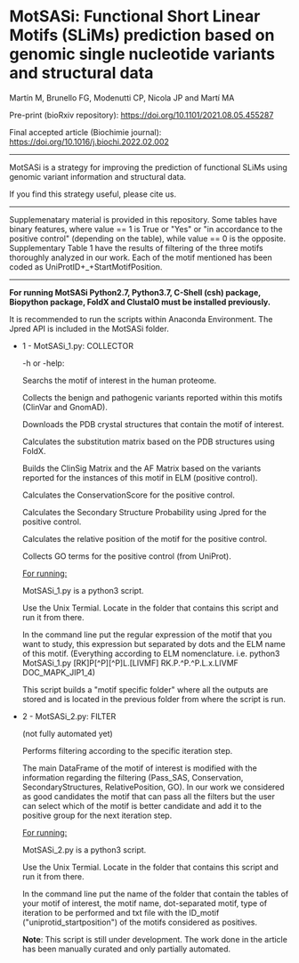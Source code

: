 
# MotSASi: Functional Short Linear Motifs (SLiMs) prediction based on genomic single nucleotide variants and structural data

Martín M, Brunello FG, Modenutti CP, Nicola JP and Martí MA

Pre-print (bioRxiv repository): https://doi.org/10.1101/2021.08.05.455287

Final accepted article (Biochimie journal): https://doi.org/10.1016/j.biochi.2022.02.002


----

MotSASi is a strategy for improving the prediction of functional SLiMs using genomic variant information and structural data.

If you find this strategy useful, please cite us.

----

Supplemenatary material is provided in this repository. Some tables have binary features, where value == 1 is True or "Yes" or "in accordance to the positive control" (depending on the table), while value == 0 is the opposite. 
Supplementary Table 1 have the results of filtering of the three motifs thoroughly analyzed in our work. Each of the motif mentioned has been coded as UniProtID+_+StartMotifPosition.

----

**For running MotSASi Python2.7, Python3.7, C-Shell (csh) package, Biopython package, FoldX and ClustalO must be installed previously.**

It is recommended to run the scripts within Anaconda Environment. The Jpred API is included in the MotSASi folder.


* 1 - MotSASi_1.py: COLLECTOR
    
    -h or -help:
    
    Searchs the motif of interest in the human proteome. 
    
    Collects the benign and pathogenic variants reported within this motifs (ClinVar and GnomAD).
    
    Downloads the PDB crystal structures that contain the motif of interest.
    
    Calculates the substitution matrix based on the PDB structures using FoldX.
    
    Builds the ClinSig Matrix and the AF Matrix based on the variants reported for the instances of this motif in ELM (positive control).
    
    Calculates the ConservationScore for the positive control.
    
    Calculates the Secondary Structure Probability  using Jpred for the positive control.
    
    Calculates the relative position of the motif for the positive control.
    
    Collects GO terms for the positive control (from UniProt).
      
    <ins>For running:</ins>
    
    MotSASi_1.py is a python3 script.
    
    Use the Unix Termial. Locate in the folder that contains this script and run it from there.
    
    In the command line put the regular expression of the motif that you want to study, this expression but separated by dots and the ELM name of this motif.
    (Everything according to ELM nomenclature. i.e. python3 MotSASi_1.py [RK]P[^P][^P]L.[LIVMF] RK.P.^P.^P.L.x.LIVMF DOC_MAPK_JIP1_4)
    
    This script builds a "motif specific folder" where all the outputs are stored and is located in the previous folder from where the script is run.   

* 2 - MotSASi_2.py: FILTER
    
    (not fully automated yet)
    
    Performs filtering according to the specific iteration step.
    
    The main DataFrame of the motif of interest is modified with the information regarding the filtering (Pass_SAS, Conservation, SecondaryStructures, RelativePosition, GO). In our work we considered as good candidates the motif that can pass all the filters but the user can select which of the motif is better candidate and add it to the positive group for the next iteration step.
    
    <ins>For running:</ins>
    
    MotSASi_2.py is a python3 script.
    
    Use the Unix Termial. Locate in the folder that contains this script and run it from there.
    
    In the command line put the name of the folder that contain the tables of your motif of interest, the motif name, dot-separated motif, type of iteration to be performed and txt file with the ID_motif ("uniprotid_startposition") of the motifs considered as positives.
    
    **Note**: This script is still under development. The work done in the article has been manually curated and only partially automated.
    
    

